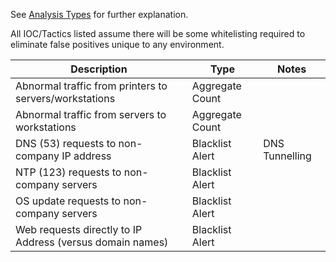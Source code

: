 See [Analysis Types](https://github.com/TonyPhipps/SIEM/wiki/Analysis-Types) for further explanation.

All IOC/Tactics listed assume there will be some whitelisting required to eliminate false positives unique to any environment.

| Description                                               | Type            | Notes          | 
|-----------------------------------------------------------|-----------------|----------------| 
| Abnormal traffic from printers to servers/workstations    | Aggregate Count |                | 
| Abnormal traffic from servers to workstations             | Aggregate Count |                | 
| DNS (53) requests to non-company IP address               | Blacklist Alert | DNS Tunnelling | 
| NTP (123) requests to non-company servers                 | Blacklist Alert |                | 
| OS update requests to non-company servers                 | Blacklist Alert |                | 
| Web requests directly to IP Address (versus domain names) | Blacklist Alert |                | 




